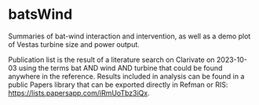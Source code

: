 # batsWind
Summaries of bat-wind interaction and intervention, as well as a demo plot of Vestas turbine size and power output.

Publication list is the result of a literature search on Clarivate on 2023-10-03 using the terms bat AND wind AND turbine that could be found anywhere in the reference. Results included in analysis can be found in a public Papers library that can be exported directly in Refman or RIS: https://lists.papersapp.com/iRmUoTbz3iQx.




